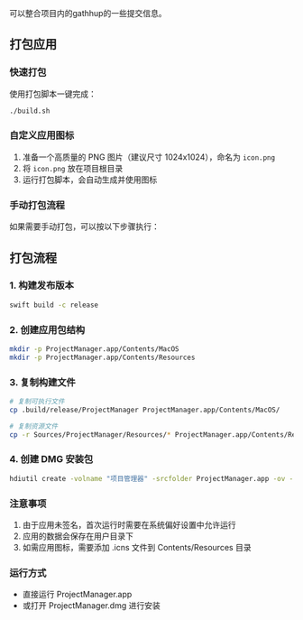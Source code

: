可以整合项目内的gathhup的一些提交信息。

## 打包应用

### 快速打包
使用打包脚本一键完成：
```bash
./build.sh
```

### 自定义应用图标
1. 准备一个高质量的 PNG 图片（建议尺寸 1024x1024），命名为 `icon.png`
2. 将 `icon.png` 放在项目根目录
3. 运行打包脚本，会自动生成并使用图标

### 手动打包流程
如果需要手动打包，可以按以下步骤执行：

## 打包流程

### 1. 构建发布版本
```bash
swift build -c release
```

### 2. 创建应用包结构
```bash
mkdir -p ProjectManager.app/Contents/MacOS
mkdir -p ProjectManager.app/Contents/Resources
```

### 3. 复制构建文件
```bash
# 复制可执行文件
cp .build/release/ProjectManager ProjectManager.app/Contents/MacOS/

# 复制资源文件
cp -r Sources/ProjectManager/Resources/* ProjectManager.app/Contents/Resources/
```

### 4. 创建 DMG 安装包
```bash
hdiutil create -volname "项目管理器" -srcfolder ProjectManager.app -ov -format UDZO ProjectManager.dmg
```

### 注意事项
1. 由于应用未签名，首次运行时需要在系统偏好设置中允许运行
2. 应用的数据会保存在用户目录下
3. 如需应用图标，需要添加 .icns 文件到 Contents/Resources 目录

### 运行方式
- 直接运行 ProjectManager.app
- 或打开 ProjectManager.dmg 进行安装